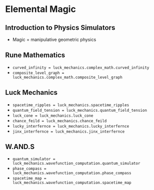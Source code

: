 # Elemental Magic

## Introduction to Physics Simulators
- Magic = manipulative geometric physics

## Rune Mathematics
- `curved_infinity = luck_mechanics.complex_math.curved_infinity`
- `composite_level_graph = luck_mechanics.complex_math.composite_level_graph`

## Luck Mechanics
- `spacetime_ripples = luck_mechanics.spacetime_ripples`
- `quantum_field_tension = luck_mechanics.quantum_field_tension`
- `luck_cone = luck_mechanics.luck_cone`
- `chance_feild = luck_mechanics.chance_feild`
- `lucky_interfernce = luck_mechanics.lucky_interfernce`
- `jinx_interfernce = luck_mechanics.jinx_interfernce`

## W.AND.S
- `quantum_simulator = luck_mechanics.wavefunction_computation.quantum_simulator`
- `phase_compass = luck_mechanics.wavefunction_computation.phase_compass`
- `spacetime_map = luck_mechanics.wavefunction_computation.spacetime_map`

